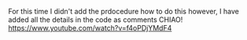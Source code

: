 For this time I didn't add the prdocedure how to do this however, I have added all the details in the code as comments CHIAO!
https://www.youtube.com/watch?v=f4oPDjYMdF4
